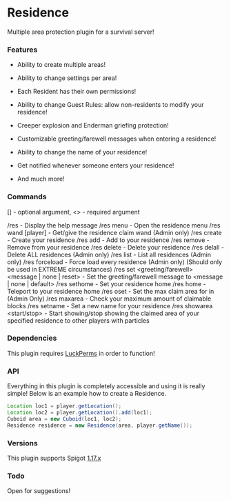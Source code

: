 # Residence
 
Multiple area protection plugin for a survival server!

### Features

- Ability to create multiple areas!

- Ability to change settings per area!

- Each Resident has their own permissions!

- Ability to change Guest Rules: allow non-residents to modify your residence!

- Creeper explosion and Enderman griefing protection!

- Customizable greeting/farewell messages when entering a residence!

- Ability to change the name of your residence!

- Get notified whenever someone enters your residence!

- And much more!

### Commands

[] - optional argument, <> - required argument

/res - Display the help message
/res menu - Open the residence menu
/res wand [player] - Get/give the residence claim wand (Admin only)
/res create - Create your residence
/res add <residence name> <player> - Add <player> to your residence
/res remove <residence name> <player> - Remove <player> from your residence
/res delete <residence name> - Delete your residence
/res delall - Delete ALL residences (Admin only)
/res list - List all residences (Admin only)
/res forceload - Force load every residence (Admin only) (Should only be used in EXTREME circumstances)
/res set <residence name> <greeting/farewell> <message | none | reset> - Set the greeting/farewell message to <message | none | default>
/res sethome - Set your residence home
/res home - Teleport to your residence home
/res oset <player> <blocks> - Set the max claim area for <player> in <blocks> (Admin Only)
/res maxarea - Check your maximum amount of claimable blocks
/res setname <new name> - Set a new name for your residence
/res showarea <start/stop> <residence name> - Start showing/stop showing the claimed area of your specified residence to other players with particles

### Dependencies

This plugin requires [LuckPerms](https://luckperms.net/download) in order to function!

### API

Everything in this plugin is completely accessible and using it is really simple! Below is an example how to create a Residence.
```java 
Location loc1 = player.getLocation();
Location loc2 = player.getLocation().add(loc1);
Cuboid area = new Cuboid(loc1, loc2);
Residence residence = new Residence(area, player.getName());
```

### Versions

This plugin supports Spigot [1.17.x](https://www.spigotmc.org/wiki/buildtools/#1-17-1)

### Todo

Open for suggestions!